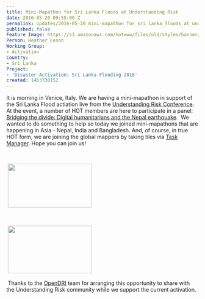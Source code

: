 ```yaml
---
title: Mini-Mapathon for Sri Lanka Floods at Understanding Risk
date: 2016-05-20 09:55:00 Z
permalink: updates/2016-05-20_mini-mapathon_for_sri_lanka_floods_at_understanding_risk
published: false
Feature Image: https://s3.amazonaws.com/hotwww/files/old/styles/banner/public/Mapping+for+the+Sri+Lanka+Floods+at+Understanding+Risk+(May+2016).jpg
Person: Heather Leson
Working Group:
- Activation
Country:
- Sri Lanka
Project:
- 'Disaster Activation: Sri Lanka Flooding 2016'
created: 1463738152
---
```


<p>It is morning in Venice, Italy. We are having a mini-mapathon in support of the Sri Lanka Flood actiation live from the <a href="https://understandrisk.org/ur2016-program/">Understanding Risk Conference</a>.&nbsp; At the event, a number of HOT members are here to participate in a panel: <a href="https://understandrisk.org/event-session/bridging-the-divide/">Bridging the divide: Digital humanitarians and the Nepal earthquake</a>.&nbsp; We wanted to do something to help so today we joined mini-mapathons that are happening in Asia - Nepal, India and Bangladesh. And, of course, in true HOT form, we are joining the global mappers by taking tiles via <a href="http://tasks.hotosm.org/project/1913">Task Manager</a>. Hope you can join us!</p><p>&nbsp;</p><p>&nbsp;<img class="image-medium" src="https://s3.amazonaws.com/hotwww/files/old/styles/medium/public/Mapping%20for%20the%20Sri%20Lanka%20Floods%20at%20Understanding%20Risk%20%28May%202016%29.jpg?itok=supF4zFf" alt="" style="width:220px;height:114px"></p><p>&nbsp;</p><p>&nbsp;<img class="image-medium" src="https://s3.amazonaws.com/hotwww/files/old/styles/medium/public/minimapathon%20understanding%20risk.jpeg?itok=VFJKJL25" alt="" style="width:220px;height:124px"></p><p>&nbsp;Thanks to the <a href="https://www.gfdrr.org/opendri">OpenDRI</a> team for arranging this opportunity to share with the Understanding Risk community while we support the current activation.</p><p>&nbsp;</p><p>&nbsp;</p>
